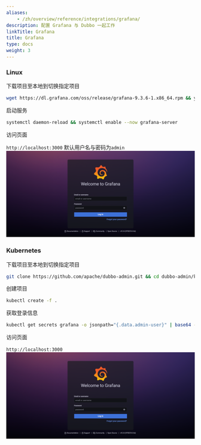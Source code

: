 ```yaml
---
aliases:
    - /zh/overview/reference/integrations/grafana/
description: 配置 Grafana 与 Dubbo 一起工作
linkTitle: Grafana
title: Grafana
type: docs
weight: 3
---
```


### Linux
下载项目至本地到切换指定项目
```bash
wget https://dl.grafana.com/oss/release/grafana-9.3.6-1.x86_64.rpm && yum install -y grafana-9.3.6-1.x86_64.rpm
```

启动服务
```bash
systemctl daemon-reload && systemctl enable --now grafana-server
```

访问页面

`http://localhost:3000` 默认用户名与密码为`admin`
![Grafana](/imgs/v3/reference/integrations/grafana.jpg)


### Kubernetes
下载项目至本地到切换指定项目
```bash
git clone https://github.com/apache/dubbo-admin.git && cd dubbo-admin/kubernetes/grafana
```

创建项目
```bash
kubectl create -f .
```

获取登录信息
```bash
kubectl get secrets grafana -o jsonpath="{.data.admin-user}" | base64 --decode ; echo && kubectl get secrets grafana -o jsonpath="{.data.admin-password}" | base64 --decode ; echo
```
访问页面

`http://localhost:3000`
![Grafana](/imgs/v3/reference/integrations/grafana.jpg)
